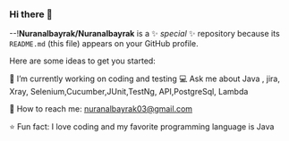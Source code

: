 ### Hi there 👋

--!**Nuranalbayrak/Nuranalbayrak** is a ✨ _special_ ✨ repository because its `README.md` (this file) appears on your GitHub profile.

Here are some ideas to get you started:

🌼 I’m currently working on coding and testing
💻 Ask me about Java , jira, Xray, Selenium,Cucumber,JUnit,TestNg, API,PostgreSql, Lambda

💌 How to reach me: nuranalbayrak03@gmail.com

⭐ Fun fact: I love coding and my favorite programming language is Java 


